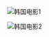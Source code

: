 

![韩国电影1](http://r.photo.store.qq.com/psb?/V14L47VC0w3vOf/JMgq8Va8CDk35V2mgRLrsqWDOC7D5M3row1WzCOZ6l8!/r/dDABAAAAAAAA)



![韩国电影2](http://r.photo.store.qq.com/psb?/V14L47VC0w3vOf/XPlLgbeVGYKOZBJqO3Kc9F2CurBjR8wJX3RA1*yDBrs!/r/dFQBAAAAAAAA)